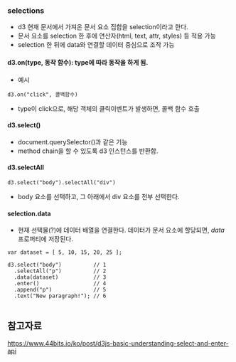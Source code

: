 ### selections
- d3 현재 문서에서 가져온 문서 요소 집합을 selection이라고 한다.
- 문서 요소를 selection 한 후에 연산자(html, text, attr, styles) 등 적용 가능
- selection 한 뒤에 data와 연결할 데이터 중심으로 조작 가능  

#### d3.on(type, 동작 함수): type에 따라 동작을 하게 됨.

- 예시
```
d3.on("click", 콜백함수)
```

- type이 click으로, 해당 객체의 클릭이벤트가 발생하면, 콜백 함수 호출 

#### d3.select()
- document.querySelector()과 같은 기능
-  method chain을 할 수 있도록 d3 인스턴스를 반환함. 

#### d3.selectAll
```
d3.select("body").selectAll("div") 
```

- body 요소를 선택하고, 그 아래에서 div 요소를 전부 선택한다. 

#### selection.data

- 현재 선택물(?)에 데이터 배열을 연결한다. 데이터가 문서 요소에 할당되면, _data_ 프로퍼티에 저장된다. 

```
var dataset = [ 5, 10, 15, 20, 25 ];

d3.select("body")          // 1
  .selectAll("p")          // 2
  .data(dataset)           // 3
  .enter()                 // 4
  .append("p")             // 5
  .text("New paragraph!"); // 6
  
```


## 참고자료 

https://www.44bits.io/ko/post/d3js-basic-understanding-select-and-enter-api
